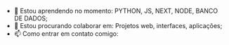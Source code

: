 - 🌱 Estou aprendendo no momento: PYTHON, JS, NEXT, NODE, BANCO DE DADOS;
- 👯 Estou procurando colaborar em: Projetos web, interfaces, aplicações;
- 📫 Como entrar em contato comigo: 
